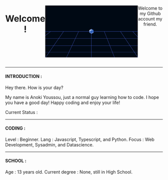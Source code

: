 <div style="display : flex ; justify-content : center ;" align="center">

# Welcome !

----

![banner](/banner.png)
  
----
  
Welcome to my Github account my friend.
  
</div>

----

#### INTRODUCTION :

Hey there. How is your day?

My name is Anoki Youssou, just a normal guy learning how to code.
I hope you have a good day! Happy coding and enjoy your life!

Current Status :

----

#### CODING :

Level : Beginner.
Lang : Javascript, Typescript, and Python.
Focus : Web Development, Sysadmin, and Datascience.

----

#### SCHOOL : 

Age : 13 years old.
Current degree : None, still in High School.
